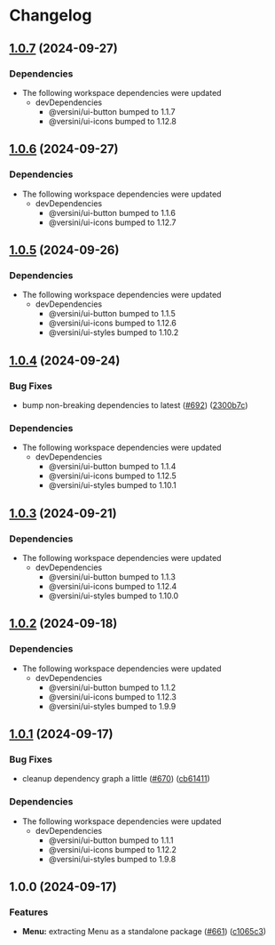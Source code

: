 # Changelog

## [1.0.7](https://github.com/versini-org/ui-components/compare/ui-menu-v1.0.6...ui-menu-v1.0.7) (2024-09-27)


### Dependencies

* The following workspace dependencies were updated
  * devDependencies
    * @versini/ui-button bumped to 1.1.7
    * @versini/ui-icons bumped to 1.12.8

## [1.0.6](https://github.com/versini-org/ui-components/compare/ui-menu-v1.0.5...ui-menu-v1.0.6) (2024-09-27)


### Dependencies

* The following workspace dependencies were updated
  * devDependencies
    * @versini/ui-button bumped to 1.1.6
    * @versini/ui-icons bumped to 1.12.7

## [1.0.5](https://github.com/versini-org/ui-components/compare/ui-menu-v1.0.4...ui-menu-v1.0.5) (2024-09-26)


### Dependencies

* The following workspace dependencies were updated
  * devDependencies
    * @versini/ui-button bumped to 1.1.5
    * @versini/ui-icons bumped to 1.12.6
    * @versini/ui-styles bumped to 1.10.2

## [1.0.4](https://github.com/versini-org/ui-components/compare/ui-menu-v1.0.3...ui-menu-v1.0.4) (2024-09-24)


### Bug Fixes

* bump non-breaking dependencies to latest ([#692](https://github.com/versini-org/ui-components/issues/692)) ([2300b7c](https://github.com/versini-org/ui-components/commit/2300b7c563ce6d5ad704b93ea7cc63ba9b8c6993))


### Dependencies

* The following workspace dependencies were updated
  * devDependencies
    * @versini/ui-button bumped to 1.1.4
    * @versini/ui-icons bumped to 1.12.5
    * @versini/ui-styles bumped to 1.10.1

## [1.0.3](https://github.com/versini-org/ui-components/compare/ui-menu-v1.0.2...ui-menu-v1.0.3) (2024-09-21)


### Dependencies

* The following workspace dependencies were updated
  * devDependencies
    * @versini/ui-button bumped to 1.1.3
    * @versini/ui-icons bumped to 1.12.4
    * @versini/ui-styles bumped to 1.10.0

## [1.0.2](https://github.com/versini-org/ui-components/compare/ui-menu-v1.0.1...ui-menu-v1.0.2) (2024-09-18)


### Dependencies

* The following workspace dependencies were updated
  * devDependencies
    * @versini/ui-button bumped to 1.1.2
    * @versini/ui-icons bumped to 1.12.3
    * @versini/ui-styles bumped to 1.9.9

## [1.0.1](https://github.com/versini-org/ui-components/compare/ui-menu-v1.0.0...ui-menu-v1.0.1) (2024-09-17)


### Bug Fixes

* cleanup dependency graph a little ([#670](https://github.com/versini-org/ui-components/issues/670)) ([cb61411](https://github.com/versini-org/ui-components/commit/cb61411b986c03e050a8d5c36f51d2945d90dd9f))


### Dependencies

* The following workspace dependencies were updated
  * devDependencies
    * @versini/ui-button bumped to 1.1.1
    * @versini/ui-icons bumped to 1.12.2
    * @versini/ui-styles bumped to 1.9.8

## 1.0.0 (2024-09-17)


### Features

* **Menu:** extracting Menu as a standalone package ([#661](https://github.com/versini-org/ui-components/issues/661)) ([c1065c3](https://github.com/versini-org/ui-components/commit/c1065c3da576d28ccc484234bb03d0ad24c4d51a))
